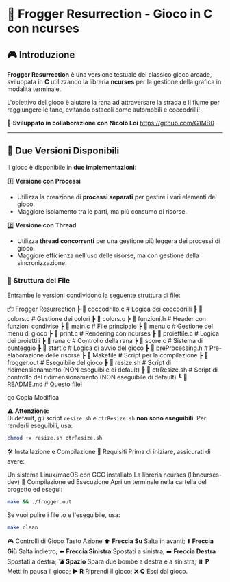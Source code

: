 # 🐸 Frogger Resurrection - Gioco in C con ncurses

## 🎮 Introduzione  

**Frogger Resurrection** è una versione testuale del classico gioco arcade, sviluppata in **C** utilizzando la libreria **ncurses** per la gestione della grafica in modalità terminale.  

L'obiettivo del gioco è aiutare la rana ad attraversare la strada e il fiume per raggiungere le tane, evitando ostacoli come automobili e coccodrilli!  

🔹 **Sviluppato in collaborazione con Nicolò Loi**    https://github.com/G1MB0

---

## 🔄 Due Versioni Disponibili  

Il gioco è disponibile in **due implementazioni**:  

1️⃣ **Versione con Processi**   
   - Utilizza la creazione di **processi separati** per gestire i vari elementi del gioco.  
   - Maggiore isolamento tra le parti, ma più consumo di risorse.  

2️⃣ **Versione con Thread**   
   - Utilizza **thread concorrenti** per una gestione più leggera dei processi di gioco.  
   - Maggiore efficienza nell'uso delle risorse, ma con gestione della sincronizzazione.  

### 📂 Struttura dei File  

Entrambe le versioni condividono la seguente struttura di file:  

📦 Frogger Resurrection 
┣ 📜 coccodrillo.c # Logica dei coccodrilli ┣ 📜 colors.c # Gestione dei colori ┣ 📜 colors.o
┣ 📜 funzioni.h # Header con funzioni condivise ┣ 📜 main.c # File principale ┣ 📜 menu.c # Gestione del menu di gioco ┣ 📜 print.c # Rendering con ncurses ┣ 📜 proiettile.c # Logica dei proiettili ┣ 📜 rana.c # Controllo della rana ┣ 📜 score.c # Sistema di punteggio ┣ 📜 start.c # Logica di avvio del gioco ┣ 📜 preProcessing.h # Pre-elaborazione delle risorse ┣ 📜 Makefile # Script per la compilazione ┣ 📜 frogger.out # Eseguibile del gioco ┣ 📜 resize.sh # Script di ridimensionamento (NON eseguibile di default) ┣ 📜 ctrResize.sh # Script di controllo del ridimensionamento (NON eseguibile di default) ┗ 📜 README.md # Questo file!

go
Copia
Modifica

⚠️ **Attenzione:**  
Di default, gli script `resize.sh` e `ctrResize.sh` **non sono eseguibili**. Per renderli eseguibili, usa:  

```sh
chmod +x resize.sh ctrResize.sh
```
🛠️ Installazione e Compilazione
🔹 Requisiti
Prima di iniziare, assicurati di avere:

Un sistema Linux/macOS con GCC installato
La libreria ncurses (libncurses-dev)
🔹 Compilazione ed Esecuzione
Apri un terminale nella cartella del progetto ed esegui:

```sh
make && ./frogger.out
```
Se vuoi pulire i file .o e l'eseguibile, usa:

```sh
make clean
```
🎮 Controlli di Gioco
Tasto	Azione
⬆️ **Freccia Su** Salta in avanti; ⬇️ **Freccia Giù** Salta indietro; ⬅️ **Freccia Sinistra** Spostati a sinistra; ➡️ **Freccia Destra** Spostati a destra; 💣 **Spazio** Spara due bombe a destra e a sinistra; ⏸️ **P** Metti in pausa il gioco; ▶️ **R** Riprendi il gioco; ❌ **Q** Esci dal gioco.
